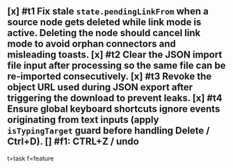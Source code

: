 [x] #t1 Fix stale `state.pendingLinkFrom` when a source node gets deleted while link mode is active. Deleting the node should cancel link mode to avoid orphan connectors and misleading toasts.
[x] #t2 Clear the JSON import file input after processing so the same file can be re-imported consecutively.
[x] #t3 Revoke the object URL used during JSON export after triggering the download to prevent leaks.
[x] #t4 Ensure global keyboard shortcuts ignore events originating from text inputs (apply `isTypingTarget` guard before handling Delete / Ctrl+D).
[] #f1: CTRL+Z / undo
---
t=task
f=feature